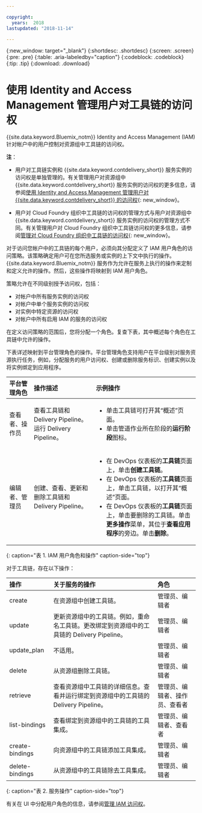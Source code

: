 ```yaml
---

copyright:
  years:  2018
lastupdated: "2018-11-14"

---
```


{:new_window: target="_blank"}
{:shortdesc: .shortdesc}
{:screen: .screen}
{:pre: .pre}
{:table: .aria-labeledby="caption"}
{:codeblock: .codeblock}
{:tip: .tip}
{:download: .download}


# 使用 Identity and Access Management 管理用户对工具链的访问权

{{site.data.keyword.Bluemix_notm}} Identity and Access Management (IAM) 针对帐户中的用户控制对资源组中工具链的访问权。 

**注**： 

* 用户对工具链实例和 {{site.data.keyword.contdelivery_short}} 服务实例的访问权是单独管理的。有关管理用户对资源组中 {{site.data.keyword.contdelivery_short}} 服务实例的访问权的更多信息，请参阅[使用 Identity and Access Management 管理用户对 {{site.data.keyword.contdelivery_short}} 的访问权](/docs/services/ContinuousDelivery/cd_iam_security.html){: new_window}。

* 用户对 Cloud Foundry 组织中工具链的访问权的管理方式与用户对资源组中 {{site.data.keyword.contdelivery_short}} 服务实例的访问权的管理方式不同。有关管理用户对 Cloud Foundry 组织中工具链访问权的更多信息，请参阅[管理对 Cloud Foundry 组织中工具链的访问权](/docs/services/ContinuousDelivery/toolchains_using.html#managing_access_orgs.html){: new_window}。

对于访问您帐户中的工具链的每个用户，必须向其分配定义了 IAM 用户角色的访问策略。该策略确定用户可在您所选服务或实例的上下文中执行的操作。
{{site.data.keyword.Bluemix_notm}} 服务作为允许在服务上执行的操作来定制和定义允许的操作。然后，这些操作将映射到 IAM 用户角色。

策略允许在不同级别授予访问权，包括： 

* 对帐户中所有服务实例的访问权
* 对帐户中单个服务实例的访问权
* 对实例中特定资源的访问权
* 对帐户中所有启用 IAM 的服务的访问权

在定义访问策略的范围后，您将分配一个角色。复查下表，其中概述每个角色在工具链中允许的操作。

下表详述映射到平台管理角色的操作。平台管理角色支持用户在平台级别对服务资源执行任务，例如，分配服务的用户访问权、创建或删除服务标识、创建实例以及将实例绑定到应用程序。

|平台管理角色|操作描述|示例操作|
|:-----------------|:-----------------|:-----------------|
|查看者、操作员|查看工具链和 Delivery Pipeline。运行 Delivery Pipeline。| <ul><li>单击工具链可打开其“概述”页面。</li><li>单击管道作业所在阶段的**运行阶段**图标。</li></ul> |
|编辑者、管理员|创建、查看、更新和删除工具链和 Delivery Pipeline。|<ul><li>在 DevOps 仪表板的**工具链**页面上，单击**创建工具链**。</li><li>在 DevOps 仪表板的**工具链**页面上，单击工具链，以打开其“概述”页面。</li><li>在 DevOps 仪表板的**工具链**页面上，单击要删除的工具链。单击**更多操作**菜单，其位于**查看应用程序**的旁边。单击**删除**。</li></ul> |
{: caption="表 1. IAM 用户角色和操作" caption-side="top"}

 对于工具链，存在以下操作：

|操作|关于服务的操作|角色
|:-----------------|:-----------------|:--------------|
| create |在资源组中创建工具链。|管理员、编辑者 |
| update |更新资源组中的工具链。例如，重命名工具链。更改绑定到资源组中的工具链的 Delivery Pipeline。|管理员、编辑者 |
| update_plan |不适用。|管理员、编辑者 |
| delete |从资源组删除工具链。|管理员、编辑者 |
| retrieve |查看资源组中工具链的详细信息。查看并运行绑定到资源组中的工具链的 Delivery Pipeline。|管理员、编辑者、操作员、查看者|
| list-bindings |查看绑定到资源组中的工具链的工具集成。|管理员、编辑者、查看者|
| create-bindings |向资源组中的工具链添加工具集成。|管理员、编辑者 |
| delete-bindings |从资源组中的工具链除去工具集成。|管理员、编辑者 |
{: caption="表 2. 服务操作" caption-side="top"}

有关在 UI 中分配用户角色的信息，请参阅[管理 IAM 访问权](/docs/iam/mngiam.html#iammanidaccser)。

<!--This link is not live in production yet. Use https://console.bluemix.net/docs/iam/iamusermanage.html#iamusermanage until the link above is available in production.-->
